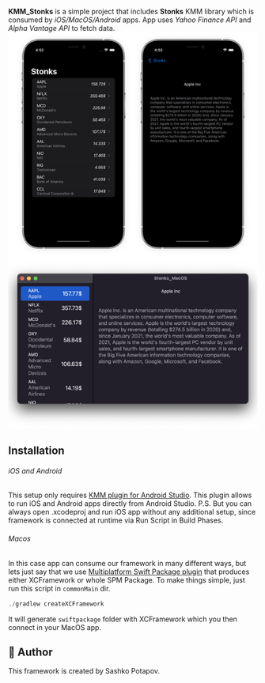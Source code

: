 **KMM_Stonks** is a simple project that includes **Stonks** KMM library which is consumed by *iOS/MacOS/Android* apps. App uses *Yahoo Finance API* and *Alpha Vantage API* to fetch data.
<img src="Screenshots.png"/>
## Installation
###### iOS and Android
This setup only requires [KMM plugin for Android Studio](https://plugins.jetbrains.com/plugin/14936-kotlin-multiplatform-mobile). This plugin allows to run iOS and Android apps directly from Android Studio.
P.S. But you can always open .xcodeproj and run iOS app without any additional setup, since framework is connected at runtime via Run Script in Build Phases.

###### Macos
In this case app can consume our framework in many different ways, but lets just say that we use [Multiplatform Swift Package plugin](https://github.com/ge-org/multiplatform-swiftpackage) that produces either XCFramework or whole SPM Package. To make things simple, just run this script in `commonMain` dir.
```kotlin
./gradlew createXCFramework
```
It will generate `swiftpackage` folder with XCFramework which you then connect in your MacOS app.
## 👤 Author
This framework is created by Sashko Potapov.

